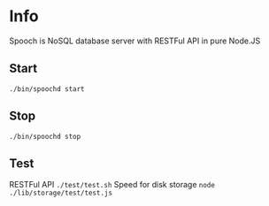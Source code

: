 
Info
========

Spooch is NoSQL database server with RESTFul API in pure Node.JS


## Start

`./bin/spoochd start`

## Stop

`./bin/spoochd stop`

## Test

RESTFul API `./test/test.sh`
Speed for disk storage `node ./lib/storage/test/test.js`

